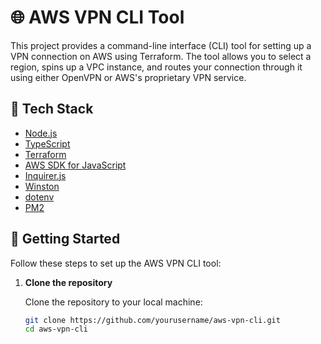 # 🌐 AWS VPN CLI Tool

This project provides a command-line interface (CLI) tool for setting up a VPN connection on AWS using Terraform. The tool allows you to select a region, spins up a VPC instance, and routes your connection through it using either OpenVPN or AWS's proprietary VPN service.

## 🧰 Tech Stack

- [Node.js](https://nodejs.org/)
- [TypeScript](https://www.typescriptlang.org/)
- [Terraform](https://www.terraform.io/)
- [AWS SDK for JavaScript](https://aws.amazon.com/sdk-for-node-js/)
- [Inquirer.js](https://www.npmjs.com/package/inquirer)
- [Winston](https://www.npmjs.com/package/winston)
- [dotenv](https://www.npmjs.com/package/dotenv)
- [PM2](https://www.npmjs.com/package/pm2)

## 🚀 Getting Started

Follow these steps to set up the AWS VPN CLI tool:

1. **Clone the repository**

   Clone the repository to your local machine:

   ```bash
   git clone https://github.com/yourusername/aws-vpn-cli.git
   cd aws-vpn-cli
